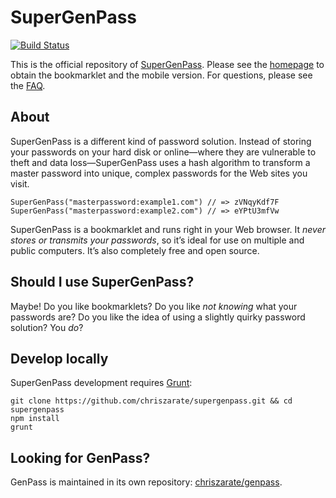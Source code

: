 # SuperGenPass

[![Build Status](https://travis-ci.org/chriszarate/supergenpass.svg?branch=master)](https://travis-ci.org/chriszarate/supergenpass)

This is the official repository of [SuperGenPass][sgp]. Please see the
[homepage][sgp] to obtain the bookmarklet and the mobile version. For
questions, please see the [FAQ][faq].

## About

SuperGenPass is a different kind of password solution. Instead of storing your
passwords on your hard disk or online—where they are vulnerable to theft and
data loss—SuperGenPass uses a hash algorithm to transform a master password
into unique, complex passwords for the Web sites you visit.

```
SuperGenPass("masterpassword:example1.com") // => zVNqyKdf7F
SuperGenPass("masterpassword:example2.com") // => eYPtU3mfVw
```

SuperGenPass is a bookmarklet and runs right in your Web browser. It *never
stores or transmits your passwords*, so it’s ideal for use on multiple and
public computers. It’s also completely free and open source.

## Should I use SuperGenPass?

Maybe! Do you like bookmarklets? Do you like *not knowing* what your passwords
are? Do you like the idea of using a slightly quirky password solution? You
*do*?

## Develop locally

SuperGenPass development requires [Grunt][grunt]:

```shell
git clone https://github.com/chriszarate/supergenpass.git && cd supergenpass
npm install
grunt
```

## Looking for GenPass?

GenPass is maintained in its own repository: [chriszarate/genpass][gp].


[sgp]: http://supergenpass.com
[faq]: https://github.com/chriszarate/supergenpass/wiki/FAQ
[grunt]: http://gruntjs.com
[gp]: https://github.com/chriszarate/genpass
